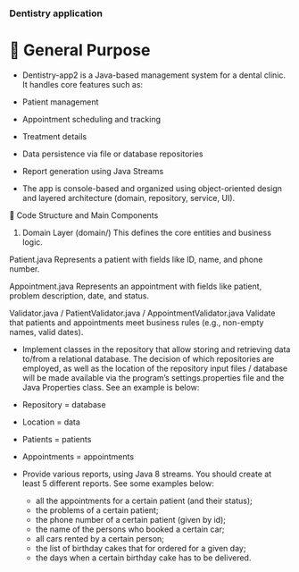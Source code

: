 ### Dentistry application

# 🔧 General Purpose

- Dentistry-app2 is a Java-based management system for a dental clinic. It handles core features such as:

- Patient management

- Appointment scheduling and tracking

- Treatment details

- Data persistence via file or database repositories

- Report generation using Java Streams

- The app is console-based and organized using object-oriented design and layered architecture (domain, repository, service, UI).

📁 Code Structure and Main Components
1. Domain Layer (domain/)
This defines the core entities and business logic.

Patient.java
Represents a patient with fields like ID, name, and phone number.

Appointment.java
Represents an appointment with fields like patient, problem description, date, and status.

Validator.java / PatientValidator.java / AppointmentValidator.java
Validate that patients and appointments meet business rules (e.g., non-empty names, valid dates).

  - Implement classes in the repository that allow storing and retrieving data to/from a relational database. The decision of which repositories are employed, as well as the location of the 
  repository input files / database will be made available via the program’s settings.properties file and the Java Properties class. See an example is below:
  - Repository = database
  - Location = data
  - Patients = patients
  - Appointments = appointments

- Provide various reports, using Java 8 streams. You should create at least 5 different reports. See some examples below:
  - all the appointments for a certain patient (and their status); 
  -	the problems of a certain patient; 
  -	the phone number of a certain patient (given by id); 
  -	the name of the persons who booked a certain car; 
  -	all cars rented by a certain person; 
  -	the list of birthday cakes that for ordered for a given day; 
  -	the days when a certain birthday cake has to be delivered.

